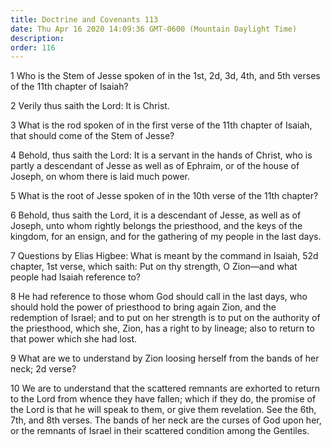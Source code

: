 ```yaml
---
title: Doctrine and Covenants 113
date: Thu Apr 16 2020 14:09:36 GMT-0600 (Mountain Daylight Time)
description: 
order: 116
---
```


<p>
  1 Who is the Stem of Jesse spoken of in the 1st, 2d, 3d, 4th, and 5th verses
  of the 11th chapter of Isaiah?
</p>
<p>2 Verily thus saith the Lord: It is Christ.</p>
<p>
  3 What is the rod spoken of in the first verse of the 11th chapter of Isaiah,
  that should come of the Stem of Jesse?
</p>
<p>
  4 Behold, thus saith the Lord: It is a servant in the hands of Christ, who is
  partly a descendant of Jesse as well as of Ephraim, or of the house of Joseph,
  on whom there is laid much power.
</p>
<p>
  5 What is the root of Jesse spoken of in the 10th verse of the 11th chapter?
</p>
<p>
  6 Behold, thus saith the Lord, it is a descendant of Jesse, as well as of
  Joseph, unto whom rightly belongs the priesthood, and the keys of the kingdom,
  for an ensign, and for the gathering of my people in the last days.
</p>
<p>
  7 Questions by Elias Higbee: What is meant by the command in Isaiah, 52d
  chapter, 1st verse, which saith: Put on thy strength, O Zion&#x2014;and what
  people had Isaiah reference to?
</p>
<p>
  8 He had reference to those whom God should call in the last days, who should
  hold the power of priesthood to bring again Zion, and the redemption of
  Israel; and to put on her strength is to put on the authority of the
  priesthood, which she, Zion, has a right to by lineage; also to return to that
  power which she had lost.
</p>
<p>
  9 What are we to understand by Zion loosing herself from the bands of her
  neck; 2d verse?
</p>
<p>
  10 We are to understand that the scattered remnants are exhorted to return to
  the Lord from whence they have fallen; which if they do, the promise of the
  Lord is that he will speak to them, or give them revelation. See the 6th, 7th,
  and 8th verses. The bands of her neck are the curses of God upon her, or the
  remnants of Israel in their scattered condition among the Gentiles.
</p>
